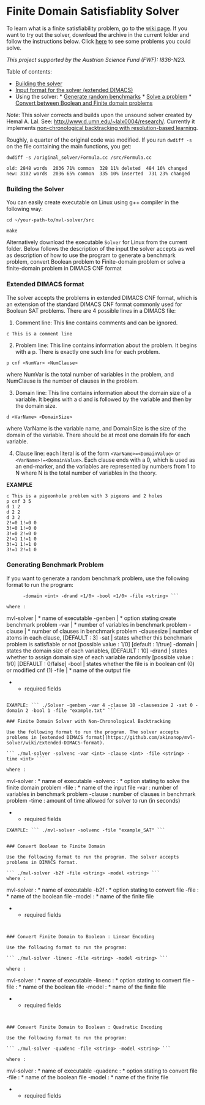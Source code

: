 # Finite Domain Satisfiablity Solver

To learn what is a finite satisfiability problem, go to the [wiki page](https://github.com/akinanop/mvl-solver/wiki). If you want to try out the solver, download the archive in the current folder and follow the instructions below. Click [here](https://github.com/akinanop/mvl-solver/wiki/Benchmarks) to see some problems you could solve. 

*This project supported by the Austrian Science Fund (FWF): I836-N23.*


Table of contents:

* [Building the solver](https://github.com/akinanop/mvl-solver#building-the-solver)
* [Input format for the solver (extended DIMACS)](https://github.com/akinanop/mvl-solver#extended-dimacs-format)
* Using the solver:
      * [Generate random benchmarks](https://github.com/akinanop/mvl-solver#generating-benchmark-problem)
      * [Solve a problem](https://github.com/akinanop/mvl-solver#finite-domain-solver-with-non-chronological-backtracking)
      * [Convert between Boolean and Finite domain problems](https://github.com/akinanop/mvl-solver#convert-boolean-to-finite-domain)

*Note*: This solver corrects and builds upon the unsound solver created by Hemal A. Lal. See: http://www.d.umn.edu/~lalx0004/research/. Currently it implements [non-chronological backtracking with resolution-based learning](https://github.com/akinanop/mvl-solver/blob/master/literature/Algorithm%207.pdf).

Roughly, a quarter of the original code was modified. If you run ```dwdiff -s``` on the file containing the main functions, you get:

```
dwdiff -s /original_solver/Formula.cc /src/Formula.cc

old: 2848 words  2036 71% common  328 11% deleted  484 16% changed
new: 3102 words  2036 65% common  335 10% inserted  731 23% changed

```


### Building the Solver


You can easily create executable on Linux using g++ compiler in the following way:

```
cd ~/your-path-to/mvl-solver/src

make

```

Alternatively download the executable ```Solver``` for Linux from the current folder. Below follows the description of the input the solver accepts as well as description of how to use the program to generate a benchmark problem, convert Boolean problem to Finite-domain problem or solve a finite-domain problem in DIMACS CNF format

### Extended DIMACS format

The solver accepts the problems in extended DIMACS CNF format, which is an extension of the standard DIMACS CNF format commonly used for Boolean SAT problems. There are 4 possible lines in a DIMACS file:

1. Comment line: This line contains comments and can be ignored.

``` c This is a comment line  ```

2. Problem line: This line contains information about the problem. It begins with a p. There is exactly one such line for each problem.

```p cnf <NumVar> <NumClause>```

where NumVar is the total number of variables in the problem, and NumClause is the number of
clauses in the problem.

3. Domain line: This line contains information about the domain size of a variable. It begins with a d
and is followed by the variable and then by the domain size.

```d <VarName> <DomainSize>```

where VarName is the variable name, and DomainSize is the size of the domain of the variable.
There should be at most one domain life for each variable.

4. Clause line: each literal is of the form ```<VarName>=<DomainValue>``` or ```<VarName>!=<DomainValue>```. Each clause ends with a 0, which is used as an end-marker, and the variables are represented by numbers from 1 to N where N is the total number of variables in the theory.

**EXAMPLE**

```
c This is a pigeonhole problem with 3 pigeons and 2 holes
p cnf 3 5
d 1 2
d 2 2
d 3 2
2!=0 1!=0 0
3!=0 1!=0 0
3!=0 2!=0 0
2!=1 1!=1 0
3!=1 1!=1 0
3!=1 2!=1 0

```



### Generating Benchmark Problem

If you want to generate a random benchmark problem, use the following format to run the program:

``` ./mvl-solver -genben -var <int> -clause <int> -clausesize <int> -sat <1/0>
      -domain <int> -drand <1/0> -bool <1/0> -file <string> ```

where :

```
   mvl-solver     | * name of executable
  -genben         | * option stating create benchmark problem
  -var            | * number of variables in benchmark problem
  -clause         | * number of clauses in benchmark problem
  -clausesize     |   number of atoms in each clause, [DEFAULT : 3]
  -sat            |   states whether this benchmark problem is satisfiable or not
                      [possible value : 1/0] [default : 1/true]
  -domain         |   states the domain size of each variables, [DEFAULT : 10]
  -drand          |   states whether to assign domain size of each variable randomly
                      [possible value : 1/0] [DEFAULT : 0/false]
  -bool           |   states whether the file is in boolean cnf (0) or modified cnf (1)
  -file           | * name of the output file

 * - required fields
```

EXAMPLE: ``` ./Solver -genben -var 4 -clause 18 -clausesize 2 -sat 0 -domain 2 -bool 1 -file "example.txt" ```

### Finite Domain Solver with Non-Chronological Backtracking

Use the following format to run the program. The solver accepts problems in [extended DIMACS format](https://github.com/akinanop/mvl-solver/wiki/Extended-DIMACS-format).

``` ./mvl-solver -solvenc -var <int> -clause <int> -file <string> -time <int> ```

where :

```
  mvl-solver     : * name of executable
  -solvenc       : * option stating to solve the finite domain problem
  -file           : * name of the input file
  -var            :  number of variables in benchmark problem
  -clause         :  number of clauses in benchmark problem
  -time           : amount of time allowed for solver to run (in seconds)

 * - required fields
```
EXAMPLE: ``` ./mvl-solver -solvenc -file "example_SAT" ```


### Convert Boolean to Finite Domain

Use the following format to run the program. The solver accepts problems in DIMACS format.

``` ./mvl-solver -b2f -file <string> -model <string> ```
where :

```
 mvl-solver             : * name of executable
 -b2f            : * option stating to convert file
 -file           : * name of the boolean file
 -model          : * name of the finite file

 * - required fields
```


### Convert Finite Domain to Boolean : Linear Encoding

Use the following format to run the program:

``` ./mvl-solver -linenc -file <string> -model <string> ```

where :
```
  mvl-solver             : * name of executable
 -linenc         : * option stating to convert file
 -file           : * name of the boolean file
 -model          : * name of the finite file

 * - required fields
```


### Convert Finite Domain to Boolean : Quadratic Encoding

Use the following format to run the program:

``` ./mvl-solver -quadenc -file <string> -model <string> ```

where :
```
  mvl-solver             : * name of executable
 -quadenc        : * option stating to convert file
 -file           : * name of the boolean file
 -model          : * name of the finite file

 * - required fields
```

